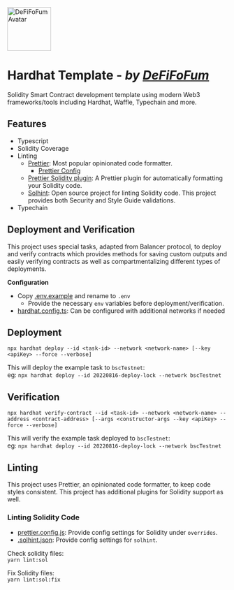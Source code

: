 <img src="https://avatars.githubusercontent.com/u/78645267?v=4" alt="DeFiFoFum Avatar" width="100px"> 

# Hardhat Template - _by [DeFiFoFum](https://github.com/defifofum)_
Solidity Smart Contract development template using modern Web3 frameworks/tools including Hardhat, Waffle, Typechain and more. 


## Features
<!-- TODO: 
- [ ] Setup tsconfig.json so that a build will output contract artifacts and types 
- [ ] Add scripts to enforce styling on commits
- [ ] Network helpers? https://hardhat.org/hardhat-network-helpers/docs/reference 
- [ ] Create a test-helper library to deploy a mock-dex and mock-farm
- [ ] Coverage reporting
- [ ] Add hardhat features to the features list below?
- [ ] README.md how to create a new task (reference the readme.md in the template?)
-->

- Typescript
- Solidity Coverage
- Linting
  - [Prettier](https://prettier.io/): Most popular opinionated code formatter.
    - [Prettier Config](https://prettier.io/docs/en/configuration.html)
  - [Prettier Solidity plugin](https://www.npmjs.com/package/prettier-plugin-solidity): A Prettier plugin for automatically formatting your Solidity code.
  - [Solhint](https://www.npmjs.com/package/solhint): Open source project for linting Solidity code. This project provides both Security and Style Guide validations.
- Typechain

## Deployment and Verification
This project uses special tasks, adapted from Balancer protocol, to deploy and verify contracts which provides methods for saving custom outputs and easily verifying contracts as well as compartmentalizing different types of deployments.

**Configuration**
- Copy [.env.example](./.env.example) and rename to `.env`
  - Provide the necessary `env` variables before deployment/verification.
- [hardhat.config.ts](./hardhat.config.ts): Can be configured with additional networks if needed

## Deployment 
`npx hardhat deploy --id <task-id> --network <network-name> [--key <apiKey> --force --verbose]`  

This will deploy the example task to `bscTestnet`:  
eg: `npx hardhat deploy --id 20220816-deploy-lock --network bscTestnet`  

## Verification
`npx hardhat verify-contract --id <task-id> --network <network-name> --address <contract-address> [--args <constructor-args --key <apiKey> --force --verbose]`  

This will verify the example task deployed to `bscTestnet`:  
eg: `npx hardhat deploy --id 20220816-deploy-lock --network bscTestnet`  

<!-- 
NOTE: This feature is deprecated until @nomiclabs/hardhat-etherscan can be upgraded

To list the available networks for verification run the command below. API keys for any network in this list can be added to 
`npx hardhat verify --list-networks` 
-->

## Linting
This project uses Prettier, an opinionated code formatter, to keep code styles consistent. This project has additional plugins for Solidity support as well. 

### Linting Solidity Code
- [prettier.config.js](./prettier.config.js): Provide config settings for Solidity under `overrides`.
- [.solhint.json](./.solhint.json): Provide config settings for `solhint`.  

Check solidity files:  
`yarn lint:sol`  
  
Fix Solidity files:  
`yarn lint:sol:fix`  